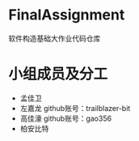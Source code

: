 # FinalAssignment
软件构造基础大作业代码仓库
# 小组成员及分工
- 孟佳卫  
- 左嘉龙 github账号：trailblazer-bit
- 高佳濠 github账号：gao356
- 柏安比特 
